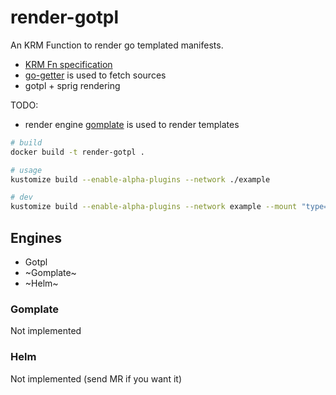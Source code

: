 # render-gotpl

An KRM Function to render go templated manifests. 

- [KRM Fn specification](https://github.com/kubernetes-sigs/kustomize/blob/master/cmd/config/docs/api-conventions/functions-spec.md)
- [go-getter](https://github.com/hashicorp/go-getter) is used to fetch sources
- gotpl + sprig rendering

TODO:
- render engine [gomplate](https://gomplate.ca/) is used to render templates

```sh
# build
docker build -t render-gotpl . 

# usage
kustomize build --enable-alpha-plugins --network ./example 

# dev
kustomize build --enable-alpha-plugins --network example --mount "type=bind,rw=true,src=$PWD/tmp,dst=/tmp"
```


## Engines

- Gotpl
- ~Gomplate~
- ~Helm~

### Gomplate

Not implemented

### Helm

Not implemented (send MR if you want it)
